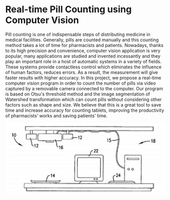 # Real-time Pill Counting using Computer Vision

Pill counting is one of indispensable steps of distributing medicine in medical facilities. Generally, pills are counted manually and this counting method takes a lot of time for pharmacists and patients.  Nowadays, thanks to its high precision and convenience, computer vision application is very popular, many applications are studied and invented incessantly and they play an important role in a host of automatic systems in a variety of fields. These systems provide contactless control which eliminates the influence of human factors, reduces errors. As a result, the measurement will give faster results with higher accuracy. In this project, we propose a real-time computer vision program in order to count the number of pills via video captured by a removable camera connected to the computer. Our program is based on Otsu's threshold method and the image segmentation of Watershed transformation which can count pills without considering other factors such as shape and size. We believe that this is a great tool to save time and increase accuracy for counting tablets, improving the productivity of pharmacists’ works and saving patients’ time. <p
align="center">
<img src="images/system.png" width="500"> </p>

